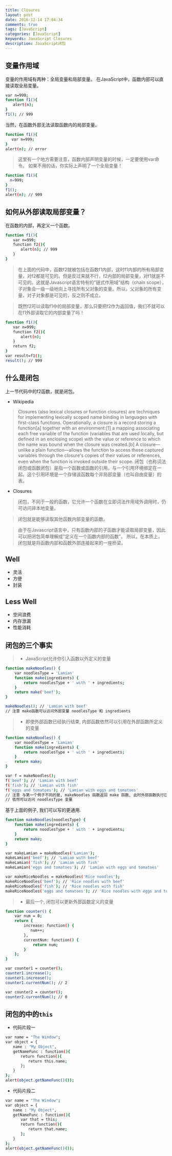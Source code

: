 ```yaml
---
title: Closures
layout: post
date: 2016-12-14 17:04:34
comments: true
tags: [JavaScript]
categories: [JavaScript]
keywords: JavaScript Closures
description: JavaScript闭包
---
```


## 变量作用域

变量的作用域有两种：全局变量和局部变量。
在JavaScript中，函数内部可以直接读取全局变量。

``` bash
var n=999;
function f1(){
　　alert(n);
}
f1(); // 999
```

<!-- more -->

当然，在函数外部无法读取函数内的局部变量。

``` bash
function f1(){
　 var n=999;
}
alert(n); // error
```

> 这里有一个地方需要注意，函数内部声明变量的时候，一定要使用var命令。
  如果不用的话，你实际上声明了一个全局变量！

``` bash
function f1(){
  n=999;
}
f1();
alert(n); // 999
```

## 如何从外部读取局部变量？

在函数的内部，再定义一个函数。

``` bash
function f1(){
　　var n=999;
　　function f2(){
　　　　alert(n); // 999
　　}
}
```

> 在上面的代码中，函数f2就被包括在函数f1内部，这时f1内部的所有局部变量，对f2都是可见的。但是反过来就不行，f2内部的局部变量，对f1就是不可见的。这就是Javascript语言特有的"链式作用域"结构（chain scope），子对象会一级一级地向上寻找所有父对象的变量。所以，父对象的所有变量，对子对象都是可见的，反之则不成立。

> 既然f2可以读取f1中的局部变量，那么只要把f2作为返回值，我们不就可以在f1外部读取它的内部变量了吗！

``` bash
function f1(){
　　var n=999;
　　function f2(){
　　　　alert(n);
　　}
　　return f2;
}
var result=f1();
result(); // 999
```

## 什么是闭包

上一节代码中的f2函数，就是闭包。

 * Wikipedia

 > Closures (also lexical closures or function closures) are techniques for implementing lexically scoped name binding in languages with first-class functions. Operationally, a closure is a record storing a function[a] together with an environment:[1] a mapping associating each free variable of the function (variables that are used locally, but defined in an enclosing scope) with the value or reference to which the name was bound when the closure was created.[b] A closure—unlike a plain function—allows the function to access those captured variables through the closure's copies of their values or references, even when the function is invoked outside their scope.
 > 闭包（也称词法闭包或函数闭包）是指一个函数或函数的引用，与一个引用环境绑定在一起。这个引用环境是一个存储该函数每个非局部变量（也叫自由变量）的表。

 * Closures

 > 闭包，不同于一般的函数，它允许一个函数在立即词法作用域外调用时，仍可访问非本地变量。

 > 闭包就是能够读取其他函数内部变量的函数。

 > 由于在Javascript语言中，只有函数内部的子函数才能读取局部变量，因此可以把闭包简单理解成"定义在一个函数内部的函数"。
所以，在本质上，闭包就是将函数内部和函数外部连接起来的一座桥梁。

## Well

 * 灵活
 * 方便
 * 封装

## Less Well

 * 空间浪费
 * 内存泄漏
 * 性能消耗

##  闭包的三个事实

> * JavaScript允许你引入函数以外定义的变量

``` bash
function makeNoodles() {
    var noodlesType = 'Lamian'
    function make(ingredients) {
        return noodlesType + ' with ' + ingredients;
    }
    return make('beef');
}

makeNoodles(); // 'Lamian with beef'
// 注意 make函数可以访问外部变量 noodlesType 和 ingredients
```

> * 即使外部函数已经执行结束, 内部函数依然可以引用在外部函数所定义的变量

``` bash
function makeNoodles() {
    var noodlesType = 'Lamian'
    function make(ingredients) {
        return noodlesType + ' with ' + ingredients;
    }
    return make;
}

var f = makeNoodles();
f('beef'); // 'Lamian with beef'
f('fish'); // 'Lamian with fish'
f('eggs and tomatoes'); // 'Lamian with eggs and tomatoes'
// 注意 与第一个例子不同的是, makeNoodles 函数返回 make 函数, 此时外部函数执行已经结束, 但是内部函数 make
// 依然可以访问 noodlesType 变量
```

基于上面的例子, 我们可以写的更通用.

``` bash
function makeNoodles(noodlesType) {
    function make(ingredients) {
        return noodlesType + ' with ' + ingredients;
    }
    return make;
}

var makeLamian = makeNoodles('Lamian');
makeLamian('beef'); // 'Lamian with beef'
makeLamian('fish'); // 'Lamian with fish'
makeLamian('eggs and tomatoes'); // 'Lamian with eggs and tomatoes'

var makeRiceNoodles = makeNoodles('Rice noodles');
makeRiceNoodles('beef'); // 'Rice noodles with beef'
makeRiceNoodles('fish'); // 'Rice noodles with fish'
makeRiceNoodles('eggs and tomatoes'); // 'Rice noodles with eggs and tomatoes'
```

> * 最后一个, 闭包可以更新外部函数定义的变量

``` bash
function counter() {
    var num = 0;
    return {
        increase: function() {
           num++;
        },
        currentNum: function() {
            return num;
        }
    };
}

var counter1 = counter();
counter1.increase();
counter1.increase();
counter1.currentNum(); // 2

var counter2 = counter();
counter2.currentNum(); // 0
```

##  闭包的中的`this`

* 代码片段一

``` bash
var name = "The Window";
var object = {
　　name : "My Object",
　　getNameFunc : function(){
　　　　return function(){
　　　　　　return this.name;
　　　　};
　　}
};
alert(object.getNameFunc()());
```
* 代码片段二

``` bash
var name = "The Window";
var object = {
　　name : "My Object",
　　getNameFunc : function(){
　　　　var that = this;
　　　　return function(){
　　　　　　return that.name;
　　　　};
　　}
};
alert(object.getNameFunc()());
```
